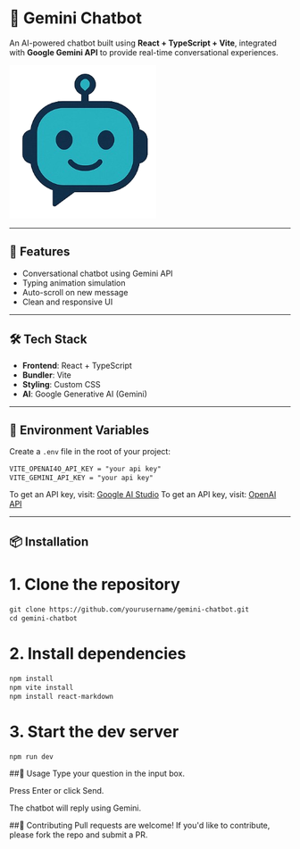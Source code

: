 # 🤖 Gemini Chatbot

An AI-powered chatbot built using **React + TypeScript + Vite**, integrated with **Google Gemini API** to provide real-time conversational experiences.

![Gemini Chatbot Logo](./public/logo.png)

---

## 🚀 Features

- Conversational chatbot using Gemini API
- Typing animation simulation
- Auto-scroll on new message
- Clean and responsive UI

---

## 🛠️ Tech Stack

- **Frontend**: React + TypeScript
- **Bundler**: Vite
- **Styling**: Custom CSS
- **AI**: Google Generative AI (Gemini)

---

## 🔐 Environment Variables

Create a `.env` file in the root of your project:
```
VITE_OPENAI4O_API_KEY = "your api key"
VITE_GEMINI_API_KEY = "your api key"
```

To get an API key, visit: [Google AI Studio](https://makersuite.google.com/app)
To get an API key, visit: [OpenAI API](https://platform.openai.com/api-keys)

---

## 📦 Installation

# 1. Clone the repository
```
git clone https://github.com/yourusername/gemini-chatbot.git
cd gemini-chatbot
```

# 2. Install dependencies
```
npm install
npm vite install
npm install react-markdown
```

# 3. Start the dev server
```
npm run dev
```

##🧠 Usage
Type your question in the input box.

Press Enter or click Send.

The chatbot will reply using Gemini.

##🤝 Contributing
Pull requests are welcome! If you'd like to contribute, please fork the repo and submit a PR.
